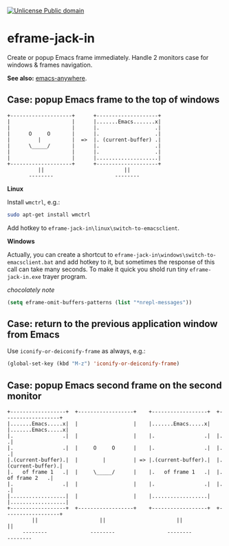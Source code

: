 [![Unlicense Public domain](https://img.shields.io/badge/license-Public_domain-green.svg)](https://wiki.creativecommons.org/wiki/Public_domain)

# eframe-jack-in

Create or popup Emacs frame immediately. Handle 2 monitors case for 
windows & frames navigation.

**See also:** [emacs-anywhere](https://github.com/zachcurry/emacs-anywhere).

## Case: popup Emacs frame to the top of windows
```
+--------------------+      +--------------------+
|                    |      |.......Emacs.......x|
|                    |      |.                  .|
|      O     O       |      |.                  .|
|         |          |  =>  |. (current-buffer) .|
|      \_____/       |      |.                  .|
|                    |      |.                  .|
|                    |      |....................|
+--------------------+      +--------------------+
          ||                          ||
       --------                    --------
```

**Linux**

Install `wmctrl`, e.g.:

```bash
sudo apt-get install wmctrl
```

Add hotkey to `eframe-jack-in\linux\switch-to-emacsclient`.

**Windows**

Actually, you can create a shortcut to
`eframe-jack-in\windows\switch-to-emacsclient.bat` and add hotkey to it,
but sometimes the response of this call can take many seconds.
To make it quick you shold run tiny `eframe-jack-in.exe` trayer program.

*chocolately note*

```lisp
(setq eframe-omit-buffers-patterns (list "*nrepl-messages"))
```

## Case: return to the previous application window from Emacs

Use `iconify-or-deiconify-frame` as always, e.g.:

```lisp
(global-set-key (kbd "M-z") 'iconify-or-deiconify-frame)
```

## Case: popup Emacs second frame on the second monitor

```
+------------------+  +------------------+    +------------------+  +------------------+
|.......Emacs.....x|  |                  |    |.......Emacs.....x|  |.......Emacs.....x|
|.                .|  |                  |    |.                .|  |.                .|
|.                .|  |     O     O      |    |.                .|  |.                .|
|.(current-buffer).|  |        |         | => |.(current-buffer).|  |.(current-buffer).|
|.   of frame 1   .|  |     \_____/      |    |.   of frame 1   .|  |.   of frame 2   .|
|.                .|  |                  |    |.                .|  |.                .|
|..................|  |                  |    |..................|  |..................|
+------------------+  +------------------+    +------------------+  +------------------+
        ||                    ||                       ||                    ||
     --------              --------                 --------              --------
```
